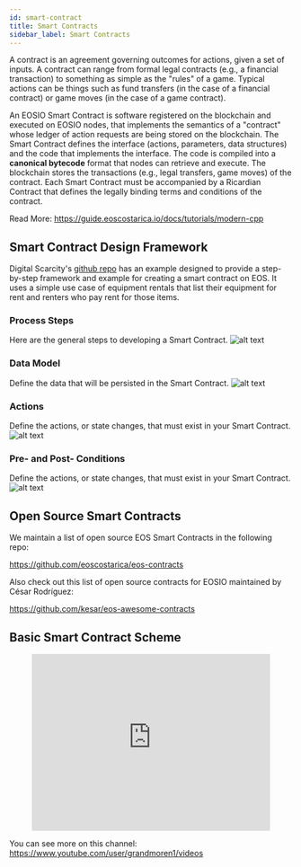 ```yaml
---
id: smart-contract
title: Smart Contracts
sidebar_label: Smart Contracts
---
```


A contract is an agreement governing outcomes for actions, given a set of inputs. A contract can range from formal legal contracts (e.g., a financial transaction) to something as simple as the "rules" of a game. Typical actions can be things such as fund transfers (in the case of a financial contract) or game moves (in the case of a game contract).

An EOSIO Smart Contract is software registered on the blockchain and executed on EOSIO nodes, that implements the semantics of a "contract" whose ledger of action requests are being stored on the blockchain. The Smart Contract defines the interface (actions, parameters, data structures) and the code that implements the interface. The code is compiled into a **canonical bytecode** format that nodes can retrieve and execute. The blockchain stores the transactions (e.g., legal transfers, game moves) of the contract. Each Smart Contract must be accompanied by a Ricardian Contract that defines the legally binding terms and conditions of the contract.

Read More: https://guide.eoscostarica.io/docs/tutorials/modern-cpp

## Smart Contract Design Framework 
Digital Scarcity's [github repo](https://github.com/digital-scarcity/equiprental) has an example designed to provide a step-by-step framework and example for creating a smart contract on EOS. It uses a simple use case of equipment rentals that list their equipment for rent and renters who pay rent for those items.

### Process Steps
Here are the general steps to developing a Smart Contract.
![alt text](/img/contracts/steps.png "Steps")


### Data Model
Define the data that will be persisted in the Smart Contract.
![alt text](/img/contracts/datamodel.png "Data Model")

### Actions
Define the actions, or state changes, that must exist in your Smart Contract.
![alt text](/img/contracts/actions.png "Actions")

### Pre- and Post- Conditions
Define the actions, or state changes, that must exist in your Smart Contract.
![alt text](/img/contracts/prepostconditions.png "Pre and Post Conditions")


## Open Source Smart Contracts 
We maintain a list of open source EOS Smart Contracts in the following repo:

https://github.com/eoscostarica/eos-contracts

Also check out this list of open source contracts for EOSIO maintained by César Rodríguez:

https://github.com/kesar/eos-awesome-contracts

## Basic Smart Contract Scheme

<figure class="video_container">
  <iframe width="100%" height="315" src="https://www.youtube.com/embed/ZE2HxTmxfrI" frameborder="0" allowfullscreen="true"> </iframe>
</figure>

You can see more on this channel: https://www.youtube.com/user/grandmoren1/videos